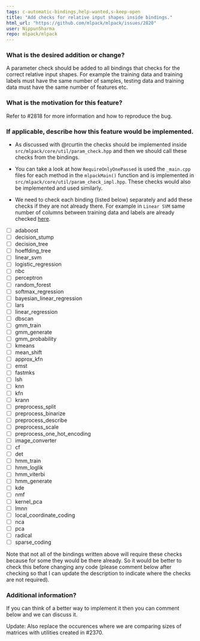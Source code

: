 ```yaml
---
tags: c-automatic-bindings,help-wanted,s-keep-open
title: "Add checks for relative input shapes inside bindings."
html_url: "https://github.com/mlpack/mlpack/issues/2820"
user: NippunSharma
repo: mlpack/mlpack
---
```


### What is the desired addition or change?

A parameter check should be added to all bindings that checks for the correct relative input shapes. For example the training data and training labels must have the same number of samples, testing data and training data must have the same number of features etc.

### What is the motivation for this feature?

Refer to #2818 for more information and how to reproduce the bug.

### If applicable, describe how this feature would be implemented.


- As discussed with @rcurtin the checks should be implemented inside `src/mlpack/core/util/param_check.hpp` and then we should call these checks from the bindings.

- You can take a look at how `RequireOnlyOnePassed` is used the `_main.cpp` files for each method in the `mlpackMain()` function and is implemented in `src/mlpack/core/util/param_check_impl.hpp`. These checks would also be implemented and used similarly.

- We need to check each binding (listed below) separately and add these checks if they are not already there. For example in `Linear SVM` same number of columns between training data and labels are already checked [here](https://github.com/mlpack/mlpack/blob/bf837f950b728bf08b80ccc696c6bc0d296e54af/src/mlpack/methods/linear_svm/linear_svm_main.cpp#L281).

- [ ] adaboost
- [ ] decision_stump
- [ ] decision_tree
- [ ] hoeffding_tree
- [ ] linear_svm
- [ ] logistic_regression
- [ ] nbc
- [ ] perceptron
- [ ] random_forest
- [ ] softmax_regression
- [ ] bayesian_linear_regression
- [ ] lars
- [ ] linear_regression
- [ ] dbscan
- [ ] gmm_train
- [ ] gmm_generate
- [ ] gmm_probability
- [ ] kmeans
- [ ] mean_shift
- [ ] approx_kfn
- [ ] emst
- [ ] fastmks
- [ ] lsh
- [ ] knn
- [ ] kfn
- [ ] krann
- [ ] preprocess_split
- [ ] preprocess_binarize
- [ ] preprocess_describe
- [ ] preprocess_scale
- [ ] preprocess_one_hot_encoding
- [ ] image_converter
- [ ] cf
- [ ] det
- [ ] hmm_train
- [ ] hmm_loglik
- [ ] hmm_viterbi
- [ ] hmm_generate
- [ ] kde
- [ ] nmf
- [ ] kernel_pca
- [ ] lmnn
- [ ] local_coordinate_coding
- [ ] nca
- [ ] pca
- [ ] radical
- [ ] sparse_coding

Note that not all of the bindings written above will require these checks because for some they would be there already. So it would be better to check this before changing any code (please comment below after checking so that I can update the description to indicate where the checks are not required).

### Additional information?

If you can think of a better way to implement it then you can comment below and we can discuss it.

Update: Also replace the occurences where we are comparing sizes of matrices with utilities created in #2370.